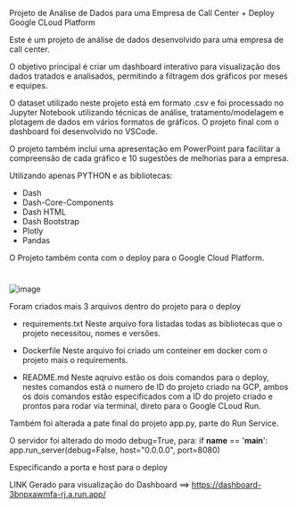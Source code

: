 Projeto de Análise de Dados para uma Empresa de Call Center + Deploy Google CLoud Platform

Este é um projeto de análise de dados desenvolvido para uma empresa de call center. 

O objetivo principal é criar um dashboard interativo para visualização dos dados tratados e analisados, 
permitindo a filtragem dos gráficos por meses e equipes.

O dataset utilizado neste projeto está em formato .csv e foi processado no Jupyter Notebook utilizando técnicas de análise, 
tratamento/modelagem e plotagem de dados em vários formatos de gráficos. O projeto final com o dashboard foi desenvolvido no VSCode.

O projeto também inclui uma apresentação em PowerPoint para facilitar a compreensão de cada gráfico e 10 sugestões de melhorias para a empresa.


Utilizando apenas PYTHON e as bibliotecas:

- Dash
- Dash-Core-Components
- Dash HTML
- Dash Bootstrap
- Plotly
- Pandas



O Projeto também conta com o deploy para o Google Cloud Platform.

#
![image](https://github.com/mircothibes/Projeto-Empresa-CallCenter/assets/120477644/85757f4e-0708-46c3-9d07-f75c042b20c0)


  
  
Foram criados mais 3 arquivos dentro do projeto para o deploy
- requirements.txt
Neste arquivo fora listadas todas as bibliotecas que o projeto necessitou, nomes e versões.
    
- Dockerfile
Neste arquivo foi criado um conteiner em docker com o projeto mais o requirements.
    
- README.md
Neste aqruivo estão os dois comandos para o deploy, nestes comandos está o numero de ID do projeto criado na GCP, ambos os dois comandos estão especificados 
com a ID do projeto criado e prontos para rodar via terminal, direto para o Google CLoud Run.

Também foi alterada a pate final do projeto app.py, parte do Run Service.


O servidor foi alterado do modo debug=True,  para: if __name__ == '__main__':
                                                      app.run_server(debug=False, host="0.0.0.0", port=8080)

Especificando a porta e host para o deploy                                                      
    


LINK Gerado para visualização do Dashboard ==> https://dashboard-3bnpxawmfa-rj.a.run.app/
  
